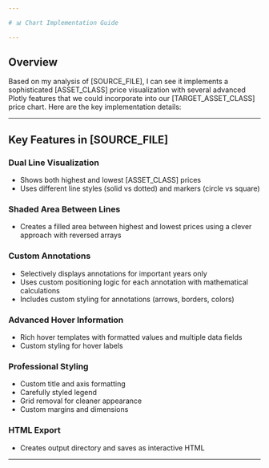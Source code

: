 ```yaml
---

# 📊 Chart Implementation Guide

---
```


## Overview

Based on my analysis of [SOURCE_FILE], I can see it implements a sophisticated [ASSET_CLASS] price visualization with several advanced Plotly features that we could incorporate into our [TARGET_ASSET_CLASS] price chart. Here are the key implementation details:

---

## Key Features in [SOURCE_FILE]

### Dual Line Visualization
- Shows both highest and lowest [ASSET_CLASS] prices
- Uses different line styles (solid vs dotted) and markers (circle vs square)

### Shaded Area Between Lines
- Creates a filled area between highest and lowest prices using a clever approach with reversed arrays

### Custom Annotations
- Selectively displays annotations for important years only
- Uses custom positioning logic for each annotation with mathematical calculations
- Includes custom styling for annotations (arrows, borders, colors)

### Advanced Hover Information
- Rich hover templates with formatted values and multiple data fields
- Custom styling for hover labels

### Professional Styling
- Custom title and axis formatting
- Carefully styled legend
- Grid removal for cleaner appearance
- Custom margins and dimensions

### HTML Export
- Creates output directory and saves as interactive HTML

---
